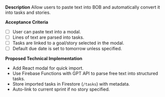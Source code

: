 **Description**
Allow users to paste text into BOB and automatically convert it into tasks and stories.

**Acceptance Criteria**
- [ ] User can paste text into a modal.
- [ ] Lines of text are parsed into tasks.
- [ ] Tasks are linked to a goal/story selected in the modal.
- [ ] Default due date is set to tomorrow unless specified.

**Proposed Technical Implementation**
- Add React modal for quick import.
- Use Firebase Functions with GPT API to parse free text into structured tasks.
- Store imported tasks in Firestore (`/tasks`) with metadata.
- Auto-link to current sprint if no story specified.
